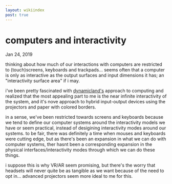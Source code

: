 ```yaml
---
layout: wikiindex
post: true
---
```

# computers and interactivity

Jan 24, 2019

thinking about how much of our interactions with computers are restricted to (touch)screens, keyboards and trackpads... seems often that a computer is only as interactive as the output surfaces and input dimensions it has; an "interactivity surface area" if i may.

i've been pretty fascinated with [dynamicland's]([https://dynamicland.org/](https://dynamicland.org/))  approach to computing and realized that the most appealing part to me is the near infinite interactivity of the system, and it's nove approach to hybrid input-output devices using the projectors and paper with colored borders.

in a sense, we've been restricted towards screens and keyboards because we tend to define our computer systems around the interactivity models we have or seem practical, instead of desigining interactivity modes around our systems. to be fair, there was definitely a time when mouses and keyboards were cutting edge, but as there's been an expansion in what we can do with computer systems, ther hasnt been a corresponding expansion in the physical interfaces/interactivity modes through which we can do these things.

i suppose this is why VR/AR seem promising, but there's the worry that headsets will never quite be as tangible as we want because of the need to opt in... advanced projectors seem more ideal to me for this.
